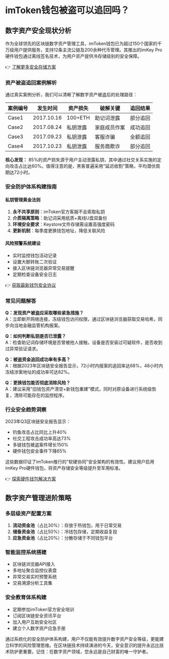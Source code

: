 # imToken钱包被盗可以追回吗？

## 数字资产安全现状分析

作为全球领先的区块链数字资产管理工具，imToken钱包已为超过150个国家的千万级用户提供服务，支持12条主流公链及200余种代币管理。其推出的imKey Pro硬件钱包通过离线签名技术，为用户资产提供冷存储级别的安全保障。

👉 [了解更多安全存储方案](https://bit.ly/okx_welcome)

### 资产被盗追回案例解析

通过真实案例分析，我们可以清晰了解数字资产被盗后的处理路径：

| 案例编号 | 发生时间 | 资产损失 | 破解关键 | 追回结果 |
|---------|---------|---------|---------|---------|
| Case1   | 2017.10.16 | 100+ETH | 助记词泄露 | 部分追回 |
| Case2   | 2017.08.24 | 私钥泄露 | 家庭成员作案 | 成功追回 |
| Case3   | 2017.09.23 | 私钥泄露 | 客服诈骗 | 全额追回 |
| Case4   | 2017.10.23 | 私钥泄露 | 服务商欺诈 | 部分追回 |

**核心发现：** 85%的资产损失源于用户主动泄露私钥，其中通过社交关系实施的定向攻击占比达60%。值得注意的是，黑客普遍采用"延迟收割"策略，平均潜伏周期达72小时。

### 安全防护体系构建指南

#### 私钥管理黄金法则
1. **永不共享原则**：imToken官方客服不会索取私钥
2. **介质隔离策略**：助记词采用纸质+离线U盘双备份
3. **环境安全要求**：Keystore文件存储需设置高强度密码
4. **更新机制**：每季度更换钱包地址，降低关联风险

#### 风险预警系统建设
- 实时监控钱包活动记录
- 设置大额转账二次验证
- 接入区块链浏览器异常交易提醒
- 定期检查设备安全日志

👉 [获取最新钱包安全协议](https://bit.ly/okx_welcome)

### 常见问题解答

**Q：发现资产被盗应采取哪些紧急措施？**  
A：立即断开网络连接，冻结钱包访问权限，通过区块链浏览器获取交易哈希，同步向当地金融监管机构报案。

**Q：如何判断私钥是否已泄露？**  
A：检查助记词存储环境是否曾被他人接触，设备是否安装过可疑软件，是否收到过异常验证请求。

**Q：被盗资金追回成功率有多高？**  
A：根据2023年区块链安全报告显示，72小时内报案的追回率达68%，48小时内冻结涉案地址的成功率可达82%。

**Q：更换钱包能否彻底消除风险？**  
A：建议采用"旧钱包资产清空+新钱包重建"模式，同时对原设备进行系统级恢复，清除可能存在的监控程序。

### 行业安全趋势洞察

2023年Q3区块链安全报告显示：
- 钓鱼攻击占比同比上升40%
- 社交工程攻击成功率高达73%
- 多链钱包被盗案件增长150%
- 硬件钱包安全事件下降65%

这些数据印证了imToken推行的"软硬协同"安全架构的有效性。建议用户启用imKey Pro硬件钱包，将资产存储安全等级提升至军用标准。

👉 [探索硬件钱包解决方案](https://bit.ly/okx_welcome)

## 数字资产管理进阶策略

### 多层级资产配置方案
1. **流动资金池**（占比30%）：存放于热钱包，用于日常交易
2. **储备资金池**（占比50%）：冷钱包存储，定期收益复投
3. **应急资金池**（占比20%）：分散存储于不同钱包平台

### 智能监控系统搭建
- 区块链浏览器API接入
- 多地址聚合监控仪表盘
- 异常交易实时预警系统
- 交易溯源分析工具集

### 安全教育体系构建
- 定期参加imToken官方安全培训
- 订阅区块链安全资讯平台
- 加入用户互助安全社区
- 建立个人数字资产应急手册

通过系统化的安全防护体系构建，用户不仅能有效提升数字资产安全等级，更能建立科学的风险管理思维。在区块链技术持续演进的今天，安全意识的提升永远比技术防护更重要。记住：在数字资产领域，您永远是自己财富的唯一守护者。